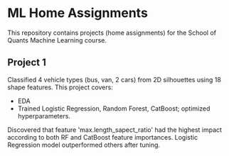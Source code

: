 # ML Home Assignments

This repository contains projects (home assignments) for the School of Quants Machine Learning course.

## Project 1
Classified 4 vehicle types (bus, van, 2 cars) from 2D silhouettes using 18 shape features.
This project covers:
- EDA
- Trained Logistic Regression, Random Forest, CatBoost; optimized hyperparameters.

Discovered that feature 'max.length_sapect_ratio' had the highest impact according to both RF and CatBoost feature importances. Logistic Regression model outperformed others after tuning.
